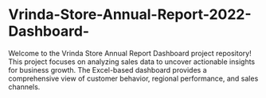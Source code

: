 # Vrinda-Store-Annual-Report-2022-Dashboard-
Welcome to the Vrinda Store Annual Report Dashboard project repository! This project focuses on analyzing sales data to uncover actionable insights for business growth. The Excel-based dashboard provides a comprehensive view of customer behavior, regional performance, and sales channels.
